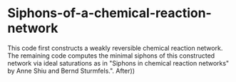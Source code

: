 # Siphons-of-a-chemical-reaction-network
This code first constructs a weakly reversible chemical reaction network. The remaining code computes the minimal siphons of this constructed network via ideal saturations as in "Siphons in chemical reaction networks" by Anne Shiu and Bernd Sturmfels.". After))
